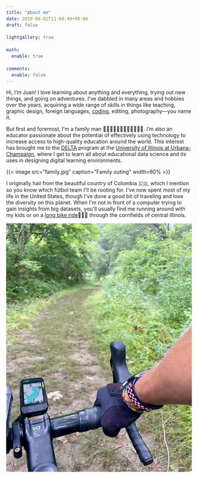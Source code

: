 ```yaml
---
title: "About me"
date: 2019-08-02T11:04:49+08:00
draft: false

lightgallery: true

math:
  enable: true

comments:
  enable: false
---
```


<!-- {{< image src="beach.jpg" caption="Sunset in Haifa" width=60% >}} -->

Hi, I’m Juan! I love learning about anything and everything, trying out new things, and going on adventures. I’ve dabbled in many areas and hobbies over the years, acquiring a wide range of skills in things like teaching, graphic design, foreign languages, [coding](https://github.com/juandpinto), editing, photography—you name it.

But first and foremost, I’m a family man 👨🏽👩🏼👦🏻👧🏻👶🏻🐱🐱. I’m also an educator passionate about the potential of effectively using technology to increase access to high-quality education around the world. This interest has brought me to the [DELTA](https://education.illinois.edu/ci/programs-degrees/delta) program at the [University of Illinois at Urbana-Champaign](https://illinois.edu), where I get to learn all about educational data science and its uses in designing digital learning environments.

{{< image src="family.jpg" caption="Family outing" width=60% >}}

I originally hail from the beautiful country of Colombia 🇨🇴, which I mention so you know which fútbol team I'll be rooting for. I've now spent most of my life in the United States, though I've done a good bit of traveling and love the diversity on this planet. When I'm not in front of a computer trying to gain insights from big datasets, you'll usually find me running around with my kids or on a [long bike ride](https://www.strava.com/athletes/2609385)🚴🏽‍♂️ through the cornfields of central Illinois.

![](bike.jpg "Love my gravel bike!")
